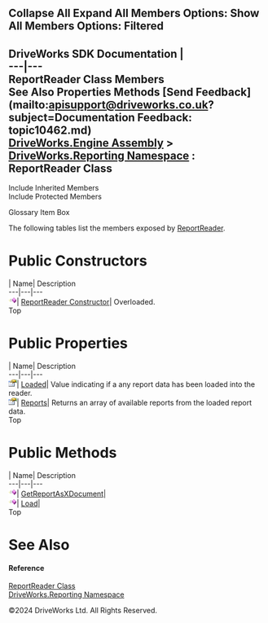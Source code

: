        

 Collapse All Expand All  Members Options: Show All  Members Options: Filtered   
---  
DriveWorks SDK Documentation  |   
---|---  
ReportReader Class Members   
See Also Properties Methods [Send Feedback](mailto:apisupport@driveworks.co.uk?subject=Documentation Feedback: topic10462.md)  
[DriveWorks.Engine Assembly](topic2156.md) > [DriveWorks.Reporting Namespace](topic10334.md) : ReportReader Class  
---  
  
Include Inherited Members    
Include Protected Members  


Glossary Item Box

The following tables list the members exposed by [ReportReader](topic10462.md).

# Public Constructors

| Name| Description  
---|---|---  
![Public Constructor](dotnetimages/publicConstructor.gif)| [ReportReader Constructor](topic10468.md)| Overloaded.   
Top

# Public Properties

| Name| Description  
---|---|---  
![Public Property](dotnetimages/publicProperty.gif)| [Loaded](topic10474.md)| Value indicating if a any report data has been loaded into the reader.   
![Public Property](dotnetimages/publicProperty.gif)| [Reports](topic10475.md)| Returns an array of available reports from the loaded report data.   
Top

# Public Methods

| Name| Description  
---|---|---  
![Public Method](dotnetimages/publicMethod.gif)| [GetReportAsXDocument](topic10471.md)|   
![Public Method](dotnetimages/publicMethod.gif)| [Load](topic10473.md)|   
Top

# See Also

#### Reference

[ReportReader Class](topic10462.md)   
[DriveWorks.Reporting Namespace](topic10334.md)

©2024 DriveWorks Ltd. All Rights Reserved.
